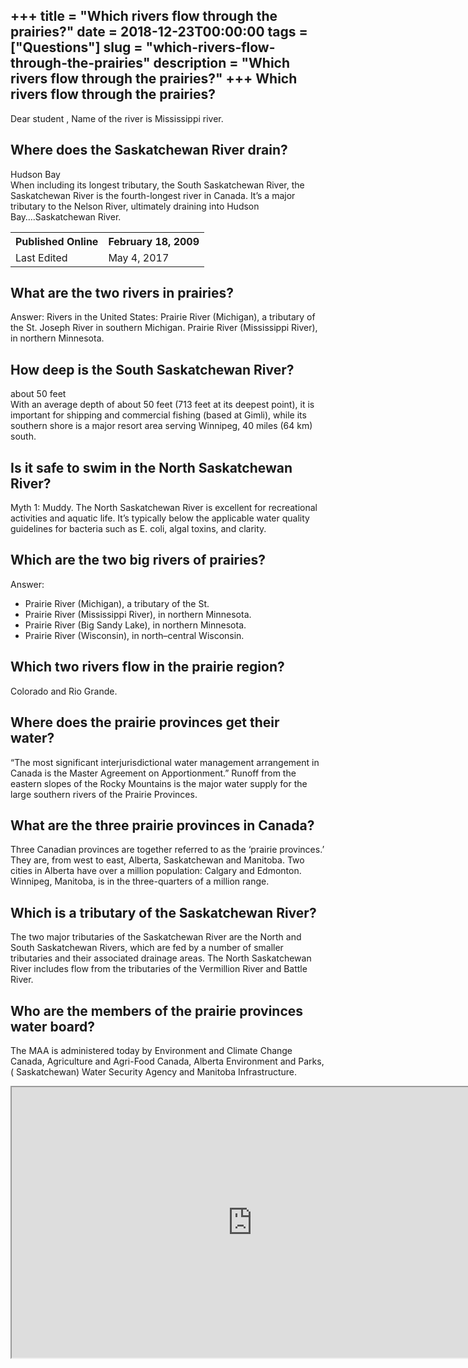 +++
title = "Which rivers flow through the prairies?"
date = 2018-12-23T00:00:00
tags = ["Questions"]
slug = "which-rivers-flow-through-the-prairies"
description = "Which rivers flow through the prairies?"
+++
Which rivers flow through the prairies?
---------------------------------------

Dear student , Name of the river is Mississippi river.

Where does the Saskatchewan River drain?
----------------------------------------

Hudson Bay  
When including its longest tributary, the South Saskatchewan River, the Saskatchewan River is the fourth-longest river in Canada. It’s a major tributary to the Nelson River, ultimately draining into Hudson Bay….Saskatchewan River.

<table><tr><th>Published Online</th><th>February 18, 2009</th></tr><tr><td>Last Edited</td><td>May 4, 2017</td></tr></table>

What are the two rivers in prairies?
------------------------------------

Answer: Rivers in the United States: Prairie River (Michigan), a tributary of the St. Joseph River in southern Michigan. Prairie River (Mississippi River), in northern Minnesota.

How deep is the South Saskatchewan River?
-----------------------------------------

about 50 feet  
With an average depth of about 50 feet (713 feet at its deepest point), it is important for shipping and commercial fishing (based at Gimli), while its southern shore is a major resort area serving Winnipeg, 40 miles (64 km) south.

Is it safe to swim in the North Saskatchewan River?
---------------------------------------------------

Myth 1: Muddy. The North Saskatchewan River is excellent for recreational activities and aquatic life. It’s typically below the applicable water quality guidelines for bacteria such as E. coli, algal toxins, and clarity.

Which are the two big rivers of prairies?
-----------------------------------------

Answer:

- Prairie River (Michigan), a tributary of the St.
- Prairie River (Mississippi River), in northern Minnesota.
- Prairie River (Big Sandy Lake), in northern Minnesota.
- Prairie River (Wisconsin), in north–central Wisconsin.

Which two rivers flow in the prairie region?
--------------------------------------------

Colorado and Rio Grande. ​

Where does the prairie provinces get their water?
-------------------------------------------------

“The most significant interjurisdictional water management arrangement in Canada is the Master Agreement on Apportionment.” Runoff from the eastern slopes of the Rocky Mountains is the major water supply for the large southern rivers of the Prairie Provinces.

What are the three prairie provinces in Canada?
-----------------------------------------------

Three Canadian provinces are together referred to as the ‘prairie provinces.’ They are, from west to east, Alberta, Saskatchewan and Manitoba. Two cities in Alberta have over a million population: Calgary and Edmonton. Winnipeg, Manitoba, is in the three-quarters of a million range.

Which is a tributary of the Saskatchewan River?
-----------------------------------------------

The two major tributaries of the Saskatchewan River are the North and South Saskatchewan Rivers, which are fed by a number of smaller tributaries and their associated drainage areas. The North Saskatchewan River includes flow from the tributaries of the Vermillion River and Battle River.

Who are the members of the prairie provinces water board?
---------------------------------------------------------

The MAA is administered today by Environment and Climate Change Canada, Agriculture and Agri-Food Canada, Alberta Environment and Parks, ( Saskatchewan) Water Security Agency and Manitoba Infrastructure.

<iframe allow="accelerometer; autoplay; clipboard-write; encrypted-media; gyroscope; picture-in-picture" allowfullscreen="" class="__youtube_prefs__  epyt-is-override  no-lazyload" data-no-lazy="1" data-origheight="433" data-origwidth="770" data-skipgform_ajax_framebjll="" height="433" id="_ytid_54995" loading="lazy" src="https://www.youtube.com/embed/sEhVD2wBgqs?enablejsapi=1&autoplay=0&cc_load_policy=0&cc_lang_pref=&iv_load_policy=1&loop=0&modestbranding=0&rel=1&fs=1&playsinline=0&autohide=2&theme=dark&color=red&controls=1&" title="YouTube player" width="770"></iframe>